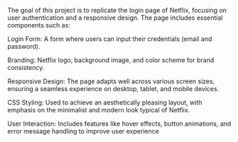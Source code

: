The goal of this project is to replicate the login page of Netflix, focusing on user authentication and a responsive design. The page includes essential components such as:

Login Form: A form where users can input their credentials (email and password).

Branding: Netflix logo, background image, and color scheme for brand consistency.

Responsive Design: The page adapts well across various screen sizes, ensuring a seamless experience on desktop, tablet, and mobile devices.

CSS Styling: Used to achieve an aesthetically pleasing layout, with emphasis on the minimalist and modern look typical of Netflix.

User Interaction: Includes features like hover effects, button animations, and error message handling to improve user experience
